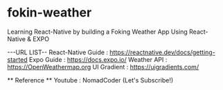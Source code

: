 # fokin-weather
Learning React-Native by building a Foking Weather App
Using React-Native & EXPO

---URL LIST-- 
React-Native Guide : https://reactnative.dev/docs/getting-started
Expo Guide : https://docs.expo.io/
Weather API : https://OpenWeathermap.org
UI Gradient : https://uigradients.com/

** Reference ** 
Youtube : NomadCoder
(Let's Subscribe!)


